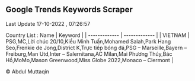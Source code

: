 

## Google Trends Keywords Scraper 
 
Last Update 17-10-2022 , 07:26:57

Country List :
 Name  | Keyword |
| ------------- | ------------- |
| VIETNAM | PSG,MC,Lời chúc 20/10,Kiều Minh Tuấn,Mohamed Salah,Park Hang Seo,Frenkie de Jong,District K,Trực tiếp bóng đá,PSG – Marseille,Bayern – Freiburg,Man Utd,Inter – Salernitana,AC Milan,Mai Phương Thúy,Bác Hồ,MoMo,Mason Greenwood,Miss Globe 2022,Monaco – Clermont |



© Abdul Muttaqin 
